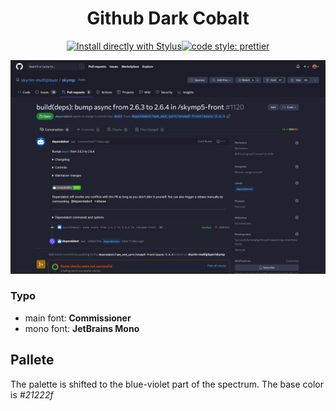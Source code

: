 <div align="center">

# Github Dark Cobalt

[![Install directly with Stylus](https://img.shields.io/badge/Install%20directly%20with-Stylus-00adad.svg)](https://raw.githubusercontent.com/shevernitskiy/githubDarkcobalt/main/githubDarkcobalt.user.css)[![code style: prettier](https://img.shields.io/badge/code_style-prettier-ff69b4.svg)](https://github.com/prettier/prettier)

![preview](https://raw.githubusercontent.com/shevernitskiy/githubDarkcobalt/master/images/preview.png)

</div>

### Typo

- main font: **Commissioner**
- mono font: **JetBrains Mono**

## Pallete

The palette is shifted to the blue-violet part of the spectrum. The base color is _#21222f_
